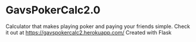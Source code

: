 # GavsPokerCalc2.0
Calculator that makes playing poker and paying your friends simple.
Check it out at https://gavspokercalc2.herokuapp.com/
Created with Flask
